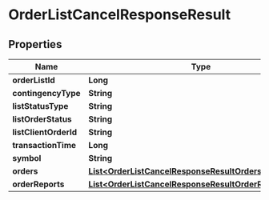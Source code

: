 

# OrderListCancelResponseResult


## Properties

| Name | Type | Description | Notes |
|------------ | ------------- | ------------- | -------------|
|**orderListId** | **Long** |  |  [optional] |
|**contingencyType** | **String** |  |  [optional] |
|**listStatusType** | **String** |  |  [optional] |
|**listOrderStatus** | **String** |  |  [optional] |
|**listClientOrderId** | **String** |  |  [optional] |
|**transactionTime** | **Long** |  |  [optional] |
|**symbol** | **String** |  |  [optional] |
|**orders** | [**List&lt;OrderListCancelResponseResultOrdersInner&gt;**](OrderListCancelResponseResultOrdersInner.md) |  |  [optional] |
|**orderReports** | [**List&lt;OrderListCancelResponseResultOrderReportsInner&gt;**](OrderListCancelResponseResultOrderReportsInner.md) |  |  [optional] |



